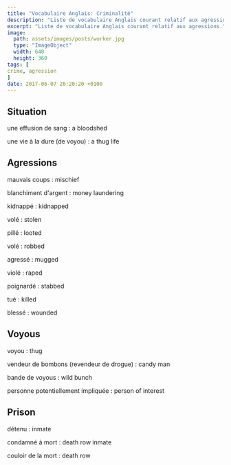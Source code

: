 ```yaml
---
title: "Vocabulaire Anglais: Criminalité"
description: "Liste de vocabulaire Anglais courant relatif aux agressions."
excerpt: "Liste de vocabulaire Anglais courant relatif aux agressions."
image:
  path: assets/images/posts/worker.jpg
  type: "ImageObject"
  width: 640
  height: 360
tags: [
crime, agression
]
date: 2017-06-07 20:20:20 +0100
---
```


## Situation

une effusion de sang
: a bloodshed

une vie à la dure (de voyou)
: a thug life


## Agressions

mauvais coups
: mischief

blanchiment d'argent
: money laundering

kidnappé
: kidnapped

volé
: stolen

pillé
: looted

volé
: robbed

agressé
: mugged

violé
: raped

poignardé
: stabbed

tué
: killed

blessé
: wounded


## Voyous

voyou
: thug

vendeur de bombons (revendeur de drogue)
: candy man

bande de voyous
: wild bunch

personne potentiellement impliquée
: person of interest


## Prison

détenu
: inmate

condamné à mort
: death row inmate

couloir de la mort
: death row
